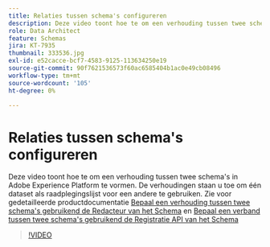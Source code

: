 ```yaml
---
title: Relaties tussen schema's configureren
description: Deze video toont hoe te om een verhouding tussen twee schema's in Adobe Experience Platform te vormen. De verhoudingen staan u toe om één dataset als raadplegingslijst voor een andere te gebruiken.
role: Data Architect
feature: Schemas
jira: KT-7935
thumbnail: 333536.jpg
exl-id: e52cacce-bcf7-4583-9125-113634250e19
source-git-commit: 90f7621536573f60ac6585404b1ac0e49cb08496
workflow-type: tm+mt
source-wordcount: '105'
ht-degree: 0%

---
```


# Relaties tussen schema&#39;s configureren

Deze video toont hoe te om een verhouding tussen twee schema&#39;s in Adobe Experience Platform te vormen. De verhoudingen staan u toe om één dataset als raadplegingslijst voor een andere te gebruiken. Zie voor gedetailleerde productdocumentatie [Bepaal een verhouding tussen twee schema&#39;s gebruikend de Redacteur van het Schema](https://experienceleague.adobe.com/docs/experience-platform/xdm/tutorials/relationship-ui.html) en [Bepaal een verband tussen twee schema&#39;s gebruikend de Registratie API van het Schema](https://experienceleague.adobe.com/docs/experience-platform/xdm/tutorials/relationship-api.html)

>[!VIDEO](https://video.tv.adobe.com/v/333536?quality=12&learn=on)

